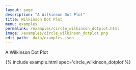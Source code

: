 ```yaml
---
layout: page
description: "A Wilkinson Dot Plot"
title: Wilkinson Dot Plot
menu: examples
permalink: /examples/circle_wilkinson_dotplot.html
image: /examples/circle_wilkinson_dotplot.png
edit_path: _data/examples.json
---
```


A Wilkinson Dot Plot

{% include example.html spec='circle_wilkinson_dotplot'%}
